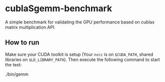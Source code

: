 # cublaSgemm-benchmark

A simple benchmark for validating the GPU performance based on cublas matrix multiplication API.

## How to run

Make sure your CUDA toolkit is setup (Your `nvcc` is on `$CUDA_PATH`, shared libraries on `$LD_LIBRARY_PATH`). Then execute the following command to start the test:

./bin/gemm


